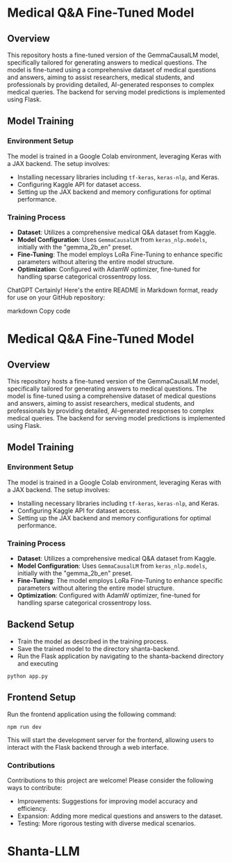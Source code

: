# Medical Q&A Fine-Tuned Model

## Overview
This repository hosts a fine-tuned version of the GemmaCausalLM model, specifically tailored for generating answers to medical questions. The model is fine-tuned using a comprehensive dataset of medical questions and answers, aiming to assist researchers, medical students, and professionals by providing detailed, AI-generated responses to complex medical queries. The backend for serving model predictions is implemented using Flask.

## Model Training

### Environment Setup
The model is trained in a Google Colab environment, leveraging Keras with a JAX backend. The setup involves:
- Installing necessary libraries including `tf-keras`, `keras-nlp`, and Keras.
- Configuring Kaggle API for dataset access.
- Setting up the JAX backend and memory configurations for optimal performance.

### Training Process
- **Dataset**: Utilizes a comprehensive medical Q&A dataset from Kaggle.
- **Model Configuration**: Uses `GemmaCausalLM` from `keras_nlp.models`, initially with the "gemma_2b_en" preset.
- **Fine-Tuning**: The model employs LoRa Fine-Tuning to enhance specific parameters without altering the entire model structure.
- **Optimization**: Configured with AdamW optimizer, fine-tuned for handling sparse categorical crossentropy loss.


ChatGPT
Certainly! Here's the entire README in Markdown format, ready for use on your GitHub repository:

markdown
Copy code
# Medical Q&A Fine-Tuned Model

## Overview
This repository hosts a fine-tuned version of the GemmaCausalLM model, specifically tailored for generating answers to medical questions. The model is fine-tuned using a comprehensive dataset of medical questions and answers, aiming to assist researchers, medical students, and professionals by providing detailed, AI-generated responses to complex medical queries. The backend for serving model predictions is implemented using Flask.

## Model Training

### Environment Setup
The model is trained in a Google Colab environment, leveraging Keras with a JAX backend. The setup involves:
- Installing necessary libraries including `tf-keras`, `keras-nlp`, and Keras.
- Configuring Kaggle API for dataset access.
- Setting up the JAX backend and memory configurations for optimal performance.

### Training Process
- **Dataset**: Utilizes a comprehensive medical Q&A dataset from Kaggle.
- **Model Configuration**: Uses `GemmaCausalLM` from `keras_nlp.models`, initially with the "gemma_2b_en" preset.
- **Fine-Tuning**: The model employs LoRa Fine-Tuning to enhance specific parameters without altering the entire model structure.
- **Optimization**: Configured with AdamW optimizer, fine-tuned for handling sparse categorical crossentropy loss.

## Backend Setup
- Train the model as described in the training process.
- Save the trained model to the directory shanta-backend.
- Run the Flask application by navigating to the shanta-backend directory and executing 
```
python app.py
```

## Frontend Setup
Run the frontend application using the following command:

```
npm run dev
```

This will start the development server for the frontend, allowing users to interact with the Flask backend through a web interface.


### Contributions
Contributions to this project are welcome! Please consider the following ways to contribute:
- Improvements: Suggestions for improving model accuracy and efficiency.
- Expansion: Adding more medical questions and answers to the dataset.
- Testing: More rigorous testing with diverse medical scenarios.
# Shanta-LLM
